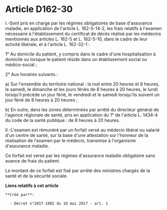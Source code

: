 # Article D162-30

I.-Sont pris en charge par les régimes obligatoires de base d'assurance maladie, en application de l'article L. 162-5-14-2,
les frais relatifs à l'examen nécessaire à l'établissement du certificat de décès réalisé par les médecins mentionnés aux
articles L. 162-5 et L. 162-5-10, dans le cadre de leur activité libérale, et à l'article L. 162-32-1 :

1° Au domicile du patient, y compris dans le cadre d'une hospitalisation à domicile ou lorsque le patient réside dans un
établissement social ou médico-social ;

2° Aux horaires suivants :

a) Sur l'ensemble du territoire national : la nuit entre 20 heures et 8 heures, le samedi, le dimanche et les jours fériés de
8 heures à 20 heures, le lundi lorsqu'il précède un jour férié, le vendredi et le samedi lorsqu'ils suivent un jour férié de
8 heures à 20 heures ;

b) En outre, dans les zones déterminées par arrêté du directeur général de l'agence régionale de santé, pris en application
du 1° de l'article L. 1434-4 du code de la santé publique : de 8 heures à 20 heures.

II.-L'examen est rémunéré par un forfait versé au médecin libéral ou salarié d'un centre de santé, sur la base d'une
attestation sur l'honneur de la réalisation de l'examen par le médecin, transmise à l'organisme d'assurance maladie.

Ce forfait est versé par les régimes d'assurance maladie obligatoire sans avance de frais du patient.

Le montant de ce forfait est fixé par arrêté des ministres chargés de la santé et de la sécurité sociale.

**Liens relatifs à cet article**

	**Créé par**:

	  - Décret n°2017-1002 du 10 mai 2017 - art. 1
